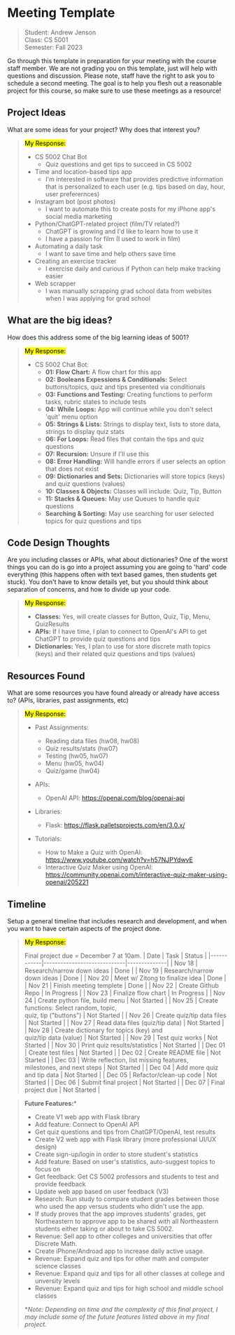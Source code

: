 # Meeting Template

> Student: Andrew Jenson<br>
> Class: CS 5001<br>
> Semester: Fall 2023

Go through this template in preparation for your meeting with the course staff member. We are not grading you on this template, just will help with questions and discussion. Please note, staff have the right to ask you to schedule a second meeting. The goal is to help you flesh out a reasonable project for this course, so make sure to use these meetings as a resource!

## Project Ideas
What are some ideas for your project? Why does that interest you?

><mark>My Response:</mark>
>
> * CS 5002 Chat Bot
>   - Quiz questions and get tips to succeed in CS 5002
> * Time and location-based tips app
>   - I'm interested in software that provides predictive information that is personalized to each user (e.g. tips based on day, hour, user preferernces)
> * Instagram bot (post photos)
>   - I want to automate this to create posts for my iPhone app's social media marketing
> * Python/ChatGPT-related project (film/TV related?)
>   - ChatGPT is growing and I'd like to learn how to use it
>   - I have a passion for film (I used to work in film)
> * Automating a daily task
>   - I want to save time and help others save time
> * Creating an exercise tracker
>   - I exercise daily and curious if Python can help make tracking easier
> * Web scrapper
>   - I was manually scrapping grad school data from websites when I was applying for grad school

## What are the big ideas?
How does this address some of the big learning ideas of 5001?

><mark>My Response:</mark>
>
> * CS 5002 Chat Bot:
>   - **01: Flow Chart:** A flow chart for this app
>   - **02: Booleans Expessions & Conditionals:** Select buttons/topics, quiz and tips presented via conditionals
>   - **03: Functions and Testing:** Creating functions to perform tasks, rubric states to include tests
>   - **04: While Loops:** App will continue while you don't select 'quit' menu option
>   - **05: Strings & Lists:** Strings to display text, lists to store data, strings to display quiz stats
>   - **06: For Loops:** Read files that contain the tips and quiz questions
>   - **07: Recursion:** Unsure if I'll use this
>   - **08: Error Handling:** Will handle errors if user selects an option that does not exist
>   - **09: Dictionaries and Sets:** Dictionaries will store topics (keys) and quiz questions (values)
>   - **10: Classes & Objects:**  Classes will include: Quiz, Tip, Button
>   - **11: Stacks & Queues:** May use Queues to handle quiz questions
>   - **Searching & Sorting:** May use searching for user selected topics for quiz questions and tips

## Code Design Thoughts
Are you including classes or APIs, what about dictionaries? One of the worst things you can do is go into a project assuming you are going to 'hard' code everything (this happens often with text based games, then students get stuck). You don't have to know details yet, but you should think about separation of concerns, and how to divide up your code.

><mark>My Response:</mark>
>
> * **Classes:** Yes, will create classes for Button, Quiz, Tip, Menu, QuizResults
> * **APIs:** If I have time, I plan to connect to OpenAI's API to get ChatGPT to provide quiz questions and tips
> * **Dictionaries:** Yes, I plan to use for store discrete math topics (keys) and their related quiz questions and tips (values)

## Resources Found
What are some resources you have found already or already have access to? (APIs, libraries, past assignments, etc)

><mark>My Response:</mark>
>
> * Past Assignments: 
>   - Reading data files (hw08, hw08)
>   - Quiz results/stats (hw07)
>   - Testing (hw05, hw07)
>   - Menu (hw05, hw04)
>   - Quiz/game (hw04)
>
> * APIs:
>   - OpenAI API: https://openai.com/blog/openai-api
>
> * Libraries:
>   - Flask: https://flask.palletsprojects.com/en/3.0.x/
> 
> * Tutorials: 
>   - How to Make a Quiz with OpenAI: https://www.youtube.com/watch?v=h57NJPYdwvE
>   - Interactive Quiz Maker using OpenAI: https://community.openai.com/t/interactive-quiz-maker-using-openai/205221


## Timeline
Setup a general timeline that includes research and development, and when you want to have certain aspects of the project done.

><mark>My Response:</mark>
>
> Final project due = December 7 at 10am.
>| Date       | Task           | Status  |
> |------------|-----------------------------|--------------|
>| Nov 18 | Research/narrow down ideas | Done |
>| Nov 19 | Research/narrow down ideas | Done |
>| Nov 20 | Meet w/ Zitong to finalize idea | Done |
>| Nov 21 | Finish meeting templete | Done |
>| Nov 22 | Create Github Repo |   In Progress |
>| Nov 23 | Finalize flow chart |    In Progress |
>| Nov 24 | Create python file, build menu |    Not Started |
>| Nov 25 | Create functions: Select random, topic, <br>quiz, tip ("buttons") | Not Started |
>| Nov 26 | Create quiz/tip data files | Not Started |
>| Nov 27 | Read data files (quiz/tip data) | Not Started |
>| Nov 28 | Create dictionary for topics (key) and <br>quiz/tip data (value) | Not Started |
>| Nov 29 | Test quiz works | Not Started |
>| Nov 30 | Print quiz results/statistics | Not Started |
>| Dec 01 | Create test files | Not Started |
>| Dec 02 | Create README file | Not Started |
>| Dec 03 | Write reflection, list missing features, <br>milestones, and next steps | Not Started |
>| Dec 04 | Add more quiz and tip data | Not Started |
>| Dec 05 | Refactor/clean-up code | Not Started |
>| Dec 06 | Submit final project | Not Started |
>| Dec 07 | Final project due | Not Started |

> **Future Features:***
> * Create V1 web app with Flask library
> * Add feature: Connect to OpenAI API
> * Get quiz questions and tips from ChatGPT/OpenAI, test results
> * Create V2 web app with Flask library (more professional UI/UX design)
> * Create sign-up/login in order to store student's statistics
> * Add feature: Based on user's statistics, auto-suggest topics to focus on
> * Get feedback: Get CS 5002 professors and students to test and provide feedback
> * Update web app based on user feedback (V3)
> * Research: Run study to compare student grades between those who used the app versus students who didn't use the app. 
> * If study proves that the app improves students' grades, get Northeastern to approve app to be shared with all Northeastern students either taking or about to take CS 5002. 
> * Revenue: Sell app to other colleges and universities that offer Discrete Math.
> * Create iPhone/Androad app to increase daily active usage.
> * Revenue: Expand quiz and tips for other math and computer science classes
> * Revenue: Expand quiz and tips for all other classes at college and unversity levels
> * Revenue: Expand quiz and tips for high school and middle school classes 
>
> **Note: Depending on time and the complexity of this final project, I may include some of the future features listed above in my final project.*